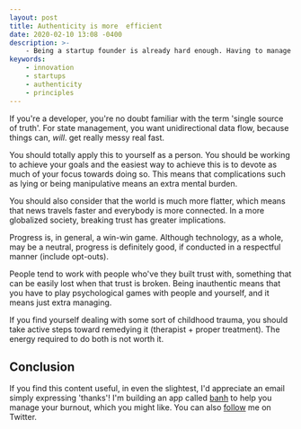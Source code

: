 ```yaml
---
layout: post
title: Authenticity is more  efficient
date: 2020-02-10 13:08 -0400
description: >-
    - Being a startup founder is already hard enough. Having to manage lying, faking, and trauma distracts you from your goals.
keywords:
    - innovation
    - startups
    - authenticity
    - principles
---
```


If you're a developer, you're no doubt familiar with the term 'single source of truth'. For state management, you want unidirectional data flow, because things can, *will*. get really messy real fast.

You should totally apply this to yourself as a person. You should be working to achieve your goals and the easiest way to achieve this is to devote as much of your focus towards doing so. This means that complications such as lying or being manipulative means an extra mental burden.

You should also consider that the world is much more flatter, which means that news travels faster and everybody is more connected. In a more globalized society, breaking trust has greater implications.

Progress is, in general, a win-win game. Although technology, as a whole, may be a neutral, progress is definitely good, if conducted in a respectful manner (include opt-outs).

People tend to work with people who've they built trust with, something that can be easily lost when that trust is broken. Being inauthentic means that you have to play psychological games with people and yourself, and it means just extra managing.

If you find yourself dealing with some sort of childhood trauma, you should take active steps toward remedying it (therapist + proper treatment). The energy required to do both is not worth it.

## Conclusion

If you find this content useful, in even the slightest, I'd appreciate an email simply expressing 'thanks'! I'm building an app called [banh](https://banh.app) to help you manage your burnout, which you might like. You can also [follow](https://twitter.com/suchcaptcha) me on Twitter.







